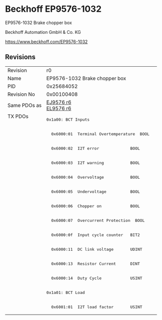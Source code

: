 # Beckhoff EP9576-1032

EP9576-1032 Brake chopper box

Beckhoff Automation GmbH & Co. KG

https://www.beckhoff.com/EP9576-1032

## Revisions
<table>
<tr >
<td>Revision</td>
<td><div class="foo">r0</div></td>
</tr>
<tr >
<td>Name</td>
<td><div class="foo">EP9576-1032 Brake chopper box</div></td>
</tr>
<tr >
<td>PID</td>
<td><div class="foo">0x25684052</div></td>
</tr>
<tr >
<td>Revision No</td>
<td>0x00100408</td>
</tr>
<tr >
<td>Same PDOs as</td>
<td><a href="EJ9576">EJ9576 r6</a><br/><a href="EL9576">EL9576 r6</a></td>
</tr>
<tr class="txpdo pdosection">
<td rowspan=14 valign=top>TX PDOs</td>
<td><pre>0x1a00: BCT Inputs</pre></td>
<td></td>
</tr>
<tr class="txpdo">
<td><pre>  0x6000:01  Terminal Overtemperature  BOOL</pre></td>
</tr>
<tr class="txpdo">
<td><pre>  0x6000:02  I2T error             BOOL</pre></td>
</tr>
<tr class="txpdo">
<td><pre>  0x6000:03  I2T warning           BOOL</pre></td>
</tr>
<tr class="txpdo">
<td><pre>  0x6000:04  Overvoltage           BOOL</pre></td>
</tr>
<tr class="txpdo">
<td><pre>  0x6000:05  Undervoltage          BOOL</pre></td>
</tr>
<tr class="txpdo">
<td><pre>  0x6000:06  Chopper on            BOOL</pre></td>
</tr>
<tr class="txpdo">
<td><pre>  0x6000:07  Overcurrent Protection  BOOL</pre></td>
</tr>
<tr class="txpdo">
<td><pre>  0x6000:0f  Input cycle counter   BIT2</pre></td>
</tr>
<tr class="txpdo">
<td><pre>  0x6000:11  DC link voltage       UDINT</pre></td>
</tr>
<tr class="txpdo">
<td><pre>  0x6000:13  Resistor Current      DINT</pre></td>
</tr>
<tr class="txpdo">
<td><pre>  0x6000:14  Duty Cycle            USINT</pre></td>
</tr>
<tr class="txpdo pdosection">
<td><pre>0x1a01: BCT Load</pre></td>
</tr>
<tr class="txpdo">
<td><pre>  0x6001:01  I2T load factor       USINT</pre></td>
</tr>
</table>
